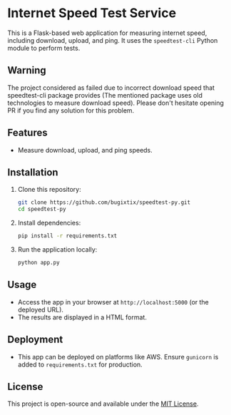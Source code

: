 # Internet Speed Test Service

This is a Flask-based web application for measuring internet speed, including download, upload, and ping. It uses the `speedtest-cli` Python module to perform tests.

## Warning

The project considered as failed due to incorrect download speed that speedtest-cli package provides (The mentioned package uses old technologies to measure download speed).
Please don't hesitate opening PR if you find any solution for this problem. 

## Features
- Measure download, upload, and ping speeds.

## Installation
1. Clone this repository:
   ```bash
   git clone https://github.com/bugixtix/speedtest-py.git
   cd speedtest-py
   ```
2. Install dependencies:
   ```bash
   pip install -r requirements.txt
   ```
3. Run the application locally:
   ```bash
   python app.py
   ```

## Usage
- Access the app in your browser at `http://localhost:5000` (or the deployed URL).
- The results are displayed in a HTML format.

## Deployment
- This app can be deployed on platforms like AWS. Ensure `gunicorn` is added to `requirements.txt` for production.

## License
This project is open-source and available under the [MIT License](LICENSE).
